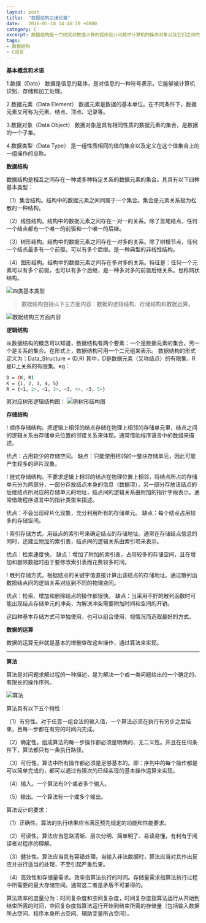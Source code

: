 ```yaml
---
layout: post
title:  "数据结构之绪论篇"
date:   2016-05-18 14:46:19 +0800
category: C
excerpt: 数据结构是一门研究非数值计算的程序设计问题中计算机的操作对象以及它们之间的关系和操作的学科。主要研究数据的逻辑结构、数据在计算机中的组织方式（存储结构）以及对数据进行的各种非数值运算的方法和算法。因此，数据结构主要有3个方面：数据的逻辑结构、数据的存储结构、数据的算法。
tags:
- 数据结构
- C语言
---
```


__基本概念和术语__

1.数据（Data）
数据是信息的载体，是对信息的一种符号表示。它能够被计算机识别、存储和加工处理。

2.数据元素（Data Element）
数据元素是数据的基本单位。在不同条件下，数据元素又可称为元素、结点、顶点、记录等。

3.数据对象（Data Object）
数据对象是具有相同性质的数据元素的集合，是数据的一个子集。

4.数据类型（Data Type）
是一组性质相同的值的集合以及定义在这个值集合上的一组操作的总称。

__数据结构__

数据结构是相互之间存在一种或多种特定关系的数据元素的集合。其具有以下四种基本类型：

（1）集合结构。结构中的数据元素之间同属于一个集合。集合是元素关系极为松散的一种结构。

（2）线性结构。结构中的数据元素之间存在一对一的关系。除了首尾结点，任何一个结点都有一个唯一的前驱和一个唯一的后继。

（3）树形结构。结构中的数据元素之间存在一对多的关系。除了树根节点，任何一个结点最多有一个前驱，可以有多个后继。是一种典型的非线性结构。

（4）图形结构。结构中的数据元素之间存在多对多的关系。特征是：任何一个元素可以有多个前驱，也可以有多个后继，是一种多对多的前驱后继关系。也称网状结构。

![四类基本类型](http://7xtt0k.com1.z0.glb.clouddn.com/%E5%9F%BA%E6%9C%AC%E7%BB%93%E6%9E%84.jpg)

> 数据结构包括以下三方面内容：数据的逻辑结构、存储结构和数据运算。

![数据结构三方面内容](http://7xtt0k.com1.z0.glb.clouddn.com/%E6%95%B0%E6%8D%AE%E7%BB%93%E6%9E%84%E5%AF%BC%E5%9B%BE.jpg)

__逻辑结构__

从数据结构的概念可以知道，数据结构有两个要素：一个是数据元素的集合，另一个是关系的集合。在形式上，数据结构可用一个二元组来表示。
数据结构的形式定义为：Data_Structure = (D,R)  其中，D是数据元素（又称结点）的有限集，R是D上关系的有限集。eg：

``` bash
D = (K, R)
K = {1, 2, 3, 4, 5}
R = {<1, 2>, <1, 3>, <3, 4>, <3, 5>}
```

其对应树形逻辑结构图：
![例树形结构图](http://7xtt0k.com1.z0.glb.clouddn.com/%E4%BE%8B%E5%AD%90%E6%A0%91%E5%BD%A2%E7%BB%93%E6%9E%84%E5%9B%BE.jpg)

__存储结构__

! 顺序存储结构。把逻辑上相邻的结点存储在物理上相邻的存储单元里，结点之间的逻辑关系由存储单元位置的邻接关系来体现。通常借助程序语言中的数组来描述。

优点：占用较少的存储空间。 缺点：只能使用相邻的一整块存储单元，因此可能产生较多的碎片现象。

! 链式存储结构。不要求逻辑上相邻的结点在物理位置上相邻，将结点所占的存储单元分为两部分，一部分存放结点本身的信息（数据项），另一部分存放该结点的后继结点所对应的存储单元的地址，结点间的逻辑关系由附加的指针字段表示。通常借助程序语言中的指针类型来描述。

优点：不会出现碎片化现象，充分利用所有的存储单元。 缺点：每个结点占用较多的存储空间。

! 索引存储方式。用结点的索引号来确定结点的存储地址。通常在存储结点信息的同时，还建立附加的索引表，结点间的逻辑关系由索引项来表示。

优点：检索速度快。 缺点：增加了附加的索引表，占用较多的存储空间，且在增加和删除数据时由于要修改索引表而花费较多时间。

! 散列存储方式。根据结点的关键字值直接计算出该结点的存储地址。通过散列函数把结点间的逻辑关系对应到不同的物理空间。

优点：检索、增加和删除结点的操作都很快。 缺点：当采用不好的散列函数时可能出现结点存储单元的冲突，为解决冲突需要附加时间和空间的开销。

这四种基本存储方式可单独使用，也可以组合使用，视情况而选取最好的方式。

__数据的运算__

数据的运算无非就是基本的增删查改这些操作，通过算法来实现。

---

__算法__

算法是对问题求解过程的一种描述，是为解决一个或一类问题给出的一个确定的、有限长的操作序列。

![算法](http://7xtt0k.com1.z0.glb.clouddn.com/%E7%AE%97%E6%B3%95%E5%AF%BC%E5%9B%BE.jpg)

算法具有以下五个特性：

（1）有穷性。对于任意一组合法的输入值，一个算法必须在执行有穷步之后结束，且每一步都在有穷的时间内完成。

（2）确定性。组成算法的每一步操作都必须是明确的、无二义性。并且在任何条件下，算法都只有一条执行路径。

（3）可行性。算法中所有操作都必须是足够基本的。即：序列中的每个操作都是可以简单完成的，都可以通过有限次的已经实现的基本操作运算来实现。

（4）输入。一个算法有0个或者多个输入。

（5）输出。一个算法有一个或多个输出。

算法设计的要求：

（1）正确性。算法的执行结果应当满足预先规定的功能和性能要求。

（2）可读性。算法应当思路清晰、层次分明、简单明了、易读易懂，有利有于阅读者对程序的理解。

（3）健壮性。算法应当具有容错处理。当输入非法数据时，算法应当对其作出反应并进行适当的处理，不至引起严重后果。

（4）高效性和存储量需求。效率指算法执行的时间。存储量需求指算法执行过程中所需要的最大存储空间。通常这二者是矛盾不可兼得的。

算法效率的度量分为：时间复杂度和空间复杂度，时间复杂度指算法运行从开始到结束所需的时间，空间复杂度指算法运行开始到结束所需的存储量（包括输入数据所占空间、程序本身所占空间、辅助变量所占空间）。

